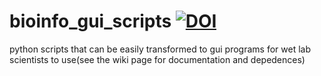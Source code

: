 # bioinfo_gui_scripts [![DOI](https://zenodo.org/badge/DOI/10.5281/zenodo.4118559.svg)](https://doi.org/10.5281/zenodo.4118559)
python scripts that can be easily transformed to gui programs for wet lab scientists to use(see the wiki page for documentation and depedences)
